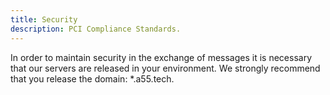 ```yaml
---
title: Security
description: PCI Compliance Standards.
---
```


In order to maintain security in the exchange of messages it is necessary that our servers are released in your environment. We strongly recommend that you release the domain: \*.a55.tech.
